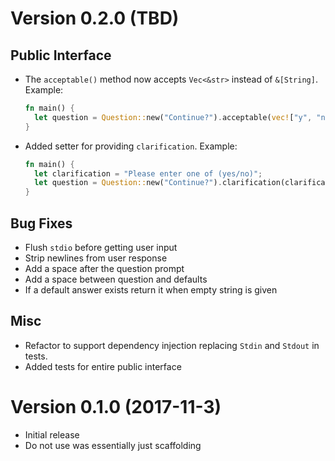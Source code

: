 Version 0.2.0 (TBD)
===================

Public Interface
----------------

- The `acceptable()` method now accepts `Vec<&str>` instead of `&[String]`.
  Example:
  ```rust
  fn main() {
	let question = Question::new("Continue?").acceptable(vec!["y", "n"]);
  }
  ```
- Added setter for providing `clarification`.
  Example:
  ```rust
  fn main() {
	let clarification = "Please enter one of (yes/no)";
	let question = Question::new("Continue?").clarification(clarification);
  }
  ```

Bug Fixes
---------
- Flush `stdio` before getting user input
- Strip newlines from user response
- Add a space after the question prompt
- Add a space between question and defaults
- If a default answer exists return it when empty string is given

Misc
----
- Refactor to support dependency injection replacing `Stdin` and `Stdout` in tests.
- Added tests for entire public interface


Version 0.1.0 (2017-11-3)
=========================

- Initial release
- Do not use was essentially just scaffolding
